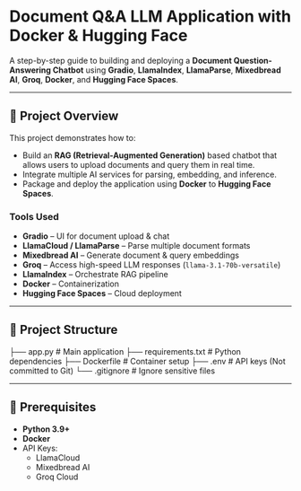 # Document Q&A LLM Application with Docker & Hugging Face

A step-by-step guide to building and deploying a **Document Question-Answering Chatbot** using **Gradio**, **LlamaIndex**, **LlamaParse**, **Mixedbread AI**, **Groq**, **Docker**, and **Hugging Face Spaces**.

---

## 📌 Project Overview
This project demonstrates how to:
- Build an **RAG (Retrieval-Augmented Generation)** based chatbot that allows users to upload documents and query them in real time.
- Integrate multiple AI services for parsing, embedding, and inference.
- Package and deploy the application using **Docker** to **Hugging Face Spaces**.

### **Tools Used**
- **Gradio** – UI for document upload & chat
- **LlamaCloud / LlamaParse** – Parse multiple document formats
- **Mixedbread AI** – Generate document & query embeddings
- **Groq** – Access high-speed LLM responses (`llama-3.1-70b-versatile`)
- **LlamaIndex** – Orchestrate RAG pipeline
- **Docker** – Containerization
- **Hugging Face Spaces** – Cloud deployment

---

## 📂 Project Structure
├── app.py # Main application
├── requirements.txt # Python dependencies
├── Dockerfile # Container setup
├── .env # API keys (Not committed to Git)
└── .gitignore # Ignore sensitive files


---

## 🔑 Prerequisites
- **Python 3.9+**
- **Docker**
- API Keys:
  - LlamaCloud
  - Mixedbread AI
  - Groq Cloud

